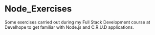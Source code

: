 # Node_Exercises

Some exercises carried out during my Full Stack Development course at Develhope to get familiar with Node.js and C.R.U.D applications. 
